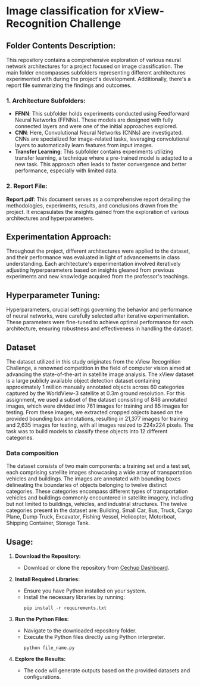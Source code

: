 # Image classification for xView-Recognition Challenge
## Folder Contents Description:

This repository contains a comprehensive exploration of various neural network architectures for a project focused on image classification. The main folder encompasses subfolders representing different architectures experimented with during the project's development. Additionally, there's a report file summarizing the findings and outcomes.

### 1. Architecture Subfolders:
- **FFNN**: This subfolder holds experiments conducted using Feedforward Neural Networks (FFNNs). These models are designed with fully connected layers and were one of the initial approaches explored.
- **CNN**: Here, Convolutional Neural Networks (CNNs) are investigated. CNNs are specialized for image-related tasks, leveraging convolutional layers to automatically learn features from input images.
- **Transfer Learning**: This subfolder contains experiments utilizing transfer learning, a technique where a pre-trained model is adapted to a new task. This approach often leads to faster convergence and better performance, especially with limited data.
### 2. Report File:
**Report.pdf**: This document serves as a comprehensive report detailing the methodologies, experiments, results, and conclusions drawn from the project. It encapsulates the insights gained from the exploration of various architectures and hyperparameters.

## Experimentation Approach:
Throughout the project, different architectures were applied to the dataset, and their performance was evaluated in light of advancements in class understanding. Each architecture's experimentation involved iteratively adjusting hyperparameters based on insights gleaned from previous experiments and new knowledge acquired from the professor's teachings.

## Hyperparameter Tuning:
Hyperparameters, crucial settings governing the behavior and performance of neural networks, were carefully selected after iterative experimentation. These parameters were fine-tuned to achieve optimal performance for each architecture, ensuring robustness and effectiveness in handling the dataset.

## Dataset
The dataset utilized in this study originates from the xView Recognition Challenge, a renowned competition in the field of computer vision aimed at advancing the state-of-the-art in satellite image analysis. The xView dataset is a large publicly available object detection dataset containing approximately 1 million manually annotated objects across 60 categories captured by the WorldView-3 satellite at 0.3m ground resolution. For this assignment, we used a subset of the dataset consisting of 846 annotated images, which were divided into 761 images for training and 85 images for testing. From these images, we extracted cropped objects based on the provided bounding box annotations, resulting in 21,377 images for training and 2,635 images for testing, with all images resized to 224x224 pixels. The task was to build models to classify these objects into 12 different categories.

### Data composition
The dataset consists of two main components: a training set and a test set, each comprising satellite images showcasing a wide array of transportation vehicles and buildings. The images are annotated with bounding boxes delineating the boundaries of objects belonging to twelve distinct categories. These categories encompass different types of transportation vehicles and buildings commonly encountered in satellite imagery, including but not limited to buildings, vehicles, and industrial structures.
The twelve categories present in the dataset are: Building, Small Car, Bus, Truck, Cargo Plane, Dump Truck, Excavator, Fishing Vessel, Helicopter, Motorboat, Shipping Container, Storage Tank.

## Usage:

1. **Download the Repository:**
   - Download or clone the repository from [Cechup Dashboard](https://github.com/cechup/-Image-classification-for-xView-Recognition-Challenge).

2. **Install Required Libraries:**
   - Ensure you have Python installed on your system.
   - Install the necessary libraries by running:
     ```
     pip install -r requirements.txt
     ```

3. **Run the Python Files:**
   - Navigate to the downloaded repository folder.
   - Execute the Python files directly using Python interpreter.
     ```
     python file_name.py
     ```

4. **Explore the Results:**
   - The code will generate outputs based on the provided datasets and configurations.


